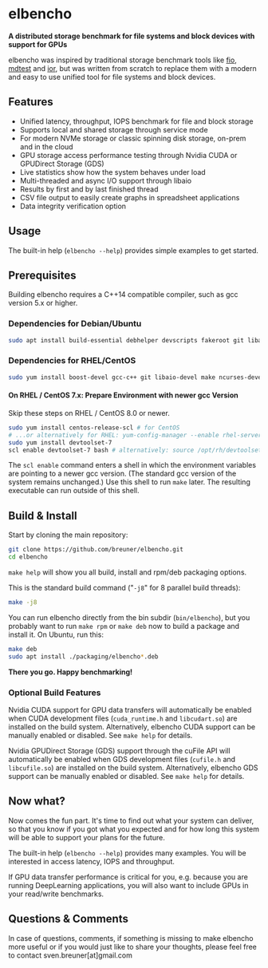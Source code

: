 # elbencho

**A distributed storage benchmark for file systems and block devices with support for GPUs**

elbencho was inspired by traditional storage benchmark tools like [fio](https://github.com/axboe/fio), [mdtest](https://github.com/hpc/ior) and [ior](https://github.com/hpc/ior), but was written from scratch to replace them with a modern and easy to use unified tool for file systems and block devices.

## Features

* Unified latency, throughput, IOPS benchmark for file and block storage
* Supports local and shared storage through service mode
* For modern NVMe storage or classic spinning disk storage, on-prem and in the cloud
* GPU storage access performance testing through Nvidia CUDA or GPUDirect Storage (GDS)
* Live statistics show how the system behaves under load
* Multi-threaded and async I/O support through libaio
* Results by first and by last finished thread
* CSV file output to easily create graphs in spreadsheet applications
* Data integrity verification option

## Usage

The built-in help (`elbencho --help`) provides simple examples to get started.

## Prerequisites

Building elbencho requires a C++14 compatible compiler, such as gcc version 5.x or higher.

### Dependencies for Debian/Ubuntu

```bash
sudo apt install build-essential debhelper devscripts fakeroot git libaio-dev libboost-filesystem-dev libboost-program-options-dev libboost-thread-dev libncurses-dev libnuma-dev lintian
```

### Dependencies for RHEL/CentOS 

```bash
sudo yum install boost-devel gcc-c++ git libaio-devel make ncurses-devel numactl-devel rpm-build
```

#### On RHEL / CentOS 7.x: Prepare Environment with newer gcc Version

Skip these steps on RHEL / CentOS 8.0 or newer.

```bash
sudo yum install centos-release-scl # for CentOS
# ...or alternatively for RHEL: yum-config-manager --enable rhel-server-rhscl-7-rpms
sudo yum install devtoolset-7
scl enable devtoolset-7 bash # alternatively: source /opt/rh/devtoolset-7/enable
```

The `scl enable` command enters a shell in which the environment variables are pointing to a newer gcc version. (The standard gcc version of the system remains unchanged.) Use this shell to run `make` later. The resulting executable can run outside of this shell.

## Build & Install

Start by cloning the main repository:

```bash
git clone https://github.com/breuner/elbencho.git
cd elbencho
```

`make help` will show you all build, install and rpm/deb packaging options.

This is the standard build command ("`-j8`" for 8 parallel build threads):

```bash
make -j8
```

You can run elbencho directly from the bin subdir (`bin/elbencho`), but you probably want to run `make rpm` or `make deb` now to build a package and install it. On Ubuntu, run this:

```bash
make deb
sudo apt install ./packaging/elbencho*.deb
```

**There you go. Happy benchmarking!**

### Optional Build Features

Nvidia CUDA support for GPU data transfers will automatically be enabled when CUDA development files (`cuda_runtime.h` and `libcudart.so`) are installed on the build system. Alternatively, elbencho CUDA support can be manually enabled or disabled. See `make help` for details.

Nvidia GPUDirect Storage (GDS) support through the cuFile API will automatically be enabled when GDS development files (`cufile.h` and `libcufile.so`) are installed on the build system. Alternatively, elbencho GDS support can be manually enabled or disabled. See `make help` for details.

## Now what?

Now comes the fun part. It's time to find out what your system can deliver, so that you know if you got what you expected and for how long this system will be able to support your plans for the future.

The built-in help (`elbencho --help`) provides many examples. You will be interested in access latency, IOPS and throughput.

If GPU data transfer performance is critical for you, e.g. because you are running DeepLearning applications, you will also want to include GPUs in your read/write benchmarks.

## Questions & Comments

In case of questions, comments, if something is missing to make elbencho more useful or if you would just like to share your thoughts, please feel free to contact sven.breuner[at]gmail.com
